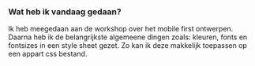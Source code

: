 ### Wat heb ik vandaag gedaan?
Ik heb meegedaan aan de workshop over het mobile first ontwerpen. Daarna heb ik de belangrijkste algemeene dingen zoals: kleuren, fonts en fontsizes in een style sheet gezet. Zo kan ik deze makkelijk toepassen op een appart css bestand.